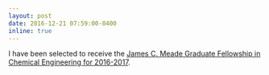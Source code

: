 ```yaml
---
layout: post
date: 2016-12-21 07:59:00-0400
inline: true
---
```


I have been selected to receive the <a href="/assets/pdf/Meade_Fellowship.pdf" target="_blank">James C. Meade Graduate Fellowship in Chemical Engineering for 2016-2017</a>.